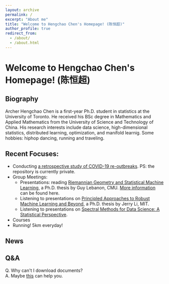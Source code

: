 ```yaml
---
layout: archive
permalink: /
excerpt: "About me"
title: "Welcome to Hengchao Chen's Homepage! (陈恒超)"
author_profile: true
redirect_from: 
  - /about/
  - /about.html
---
```

# Welcome to Hengchao Chen's Homepage! (陈恒超)
## Biography
Archer Hengchao Chen is a first-year Ph.D. student in statistics at the University of Toronto. He received his BSc degree in Mathematics and Applied Mathematics from the University of Science and Technology of China. His research interests include data science, high-dimensional statistics, distributed learning, optimization, and manifold learnig. Some hobbies: hiphop dancing, running and traveling.

## Recent Focuses:
* Conducting [a retrospective study of COVID-19 re-outbreaks](https://github.com/HengchaoChen/Covid-19). PS: the repository is currently private.
* Group Meetings:
  + Presentations: reading [Riemannian Geometry and Statistical Machine Learning](https://www.cs.cmu.edu/~lebanon/pub/thesis/thesis.pdf), a Ph.D. thesis by Guy Lebanon, CMU. [More information](/riegeostatml/) can be found here.
  + Listening to presentations on [Principled Approaches to Robust Machine Learning and Beyond](https://jerryzli.github.io/robust-ml-fall19.html), a Ph.D. thesis by Jerry Li, MIT.
  + Listening to presentations on [Spectral Methods for Data Science: A Statistical Perspective](https://arxiv.org/pdf/2012.08496.pdf). 
* Courses
* Running! 5km everyday!

## News

## Q&A
Q. Why can't I download documents?  
A. Maybe [this](https://blog.csdn.net/q764424567/article/details/107375040) can help you.

